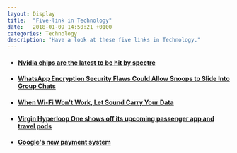 ```yaml
---
layout: Display
title:  "Five-link in Technology"
date:   2018-01-09 14:50:21 +0100
categories: Technology
description: "Have a look at these five links in Technology."
---
```



<ul>
    <li>
        <a href="https://www.fastcompany.com/40515526/nvidia-chips-are-the-latest-to-be-hit-by-spectre?partner=feedburner&utm_source=feedburner&utm_medium=feed&utm_campaign=feedburner+fastcompany&utm_content=feedburner" target="_blank"><h4>Nvidia chips are the latest to be hit by spectre</h4>
        </a>
    </li>
    <li>
        <a href="https://www.wired.com/story/whatsapp-security-flaws-encryption-group-chats/" target="_blank"><h4>WhatsApp Encryption Security Flaws Could Allow Snoops to Slide Into Group Chats</h4>
        </a>
    </li>
    <li>
        <a href="https://www.wired.com/story/when-wifi-wont-work-let-sound-carry-your-data/" target="_blank"><h4>When Wi-Fi Won't Work, Let Sound Carry Your Data</h4>
        </a>
    </li>
    <li>
        <a href="https://thenextweb.com/apps/2018/01/08/virgin-hyperloop-one-shows-off-its-upcoming-passenger-app-and-travel-pods/" target="_blank"><h4>Virgin Hyperloop One shows off its upcoming passenger app and travel pods</h4>
        </a>
    </li>
    <li>
        <a href="https://www.blog.google/topics/shopping-payments/announcing-google-pay/" target="_blank"><h4>Google's new payment system</h4>
        </a>
    </li>
</ul>